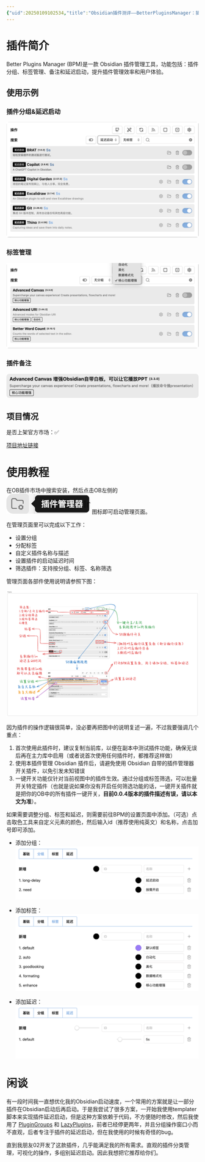 ```yaml
---
{"uid":20250109102534,"title":"Obsidian插件测评——BetterPluginsManager：插件分组、标签管理，插件备注，延迟启动","tags":["obsidian插件"],"description":null,"author":"曲淡歌","draft":false,"editable":false,"modified":20250109112404,"dg-publish":true,"created":"2025-03-08T11:35","updated":"2025-04-15T21:50","dg-path":"Obsidian/Obsidian插件测评/Obsidian插件测评-BetterPluginsManager-插件分组、标签管理，插件备注，延迟启动.md","permalink":"/Obsidian/Obsidian插件测评/Obsidian插件测评-BetterPluginsManager-插件分组、标签管理，插件备注，延迟启动/","dgPassFrontmatter":true,"noteIcon":""}
---
```



# 插件简介

Better Plugins Manager (BPM)是一款 Obsidian 插件管理工具，功能包括：插件分组、标签管理、备注和延迟启动，提升插件管理效率和用户体验。

## 使用示例

### 插件分组&延迟启动

![assets/Pasted image 20250109111415.png](/img/user/105-%E6%9E%81%E5%AE%A2/%E5%86%99%E4%BD%9C%E5%B7%A5%E5%85%B7/Obsidian/assets/Pasted%20image%2020250109111415.png)

### 标签管理

![assets/Pasted image 20250109111841.png](/img/user/105-%E6%9E%81%E5%AE%A2/%E5%86%99%E4%BD%9C%E5%B7%A5%E5%85%B7/Obsidian/assets/Pasted%20image%2020250109111841.png)

### 插件备注

![assets/Pasted image 20250109112029.png](/img/user/105-%E6%9E%81%E5%AE%A2/%E5%86%99%E4%BD%9C%E5%B7%A5%E5%85%B7/Obsidian/assets/Pasted%20image%2020250109112029.png)

## 项目情况

是否上架官方市场：✅️

[项目地址链接](https://github.com/0011000000110010/obsidian-manager)

# 使用教程

在OB插件市场中搜索安装，然后点击OB左侧的 ![assets/Pasted image 20250109113033.png](/img/user/105-%E6%9E%81%E5%AE%A2/%E5%86%99%E4%BD%9C%E5%B7%A5%E5%85%B7/Obsidian/assets/Pasted%20image%2020250109113033.png) 图标即可启动管理页面。

在管理页面里可以完成以下工作：
- 设置分组
- 分配标签
- 自定义插件名称与描述
- 设置插件的启动延迟时间
- 筛选插件：支持按分组、标签、名称筛选

管理页面各部件使用说明请参照下图：

![assets/betterpluginmanager图解.png](/img/user/105-%E6%9E%81%E5%AE%A2/%E5%86%99%E4%BD%9C%E5%B7%A5%E5%85%B7/Obsidian/assets/betterpluginmanager%E5%9B%BE%E8%A7%A3.png)

因为插件的操作逻辑很简单，没必要再把图中的说明复述一遍，不过我要强调几个重点：
1. 首次使用此插件时，建议复制当前库，以便在副本中测试插件功能，确保无误后再在主力库中启用（或者说首次使用任何插件时，都推荐这样做）
2. 使用本插件管理 Obsidian 插件后，请避免使用 Obsidian 自带的插件管理器开关插件，以免引发未知错误
3. 一键开关功能仅针对当前视图中的插件生效。通过分组或标签筛选，可以批量开关特定插件（也就是说如果你没有开启任何筛选功能的话，一键开关插件就是把你的OB中的所有插件一键开关，**目前0.0.4版本的插件描述有误，请以本文为准**）。

如果需要调整分组、标签和延迟，则需要前往BPM的设置页面中添加。（可选）点击取色工具来自定义元素的颜色，然后输入id（推荐使用纯英文）和名称，点击加号即可添加。

- 添加分组：
![assets/Pasted image 20250109132739.png](/img/user/105-%E6%9E%81%E5%AE%A2/%E5%86%99%E4%BD%9C%E5%B7%A5%E5%85%B7/Obsidian/assets/Pasted%20image%2020250109132739.png)

- 添加标签：
![assets/Pasted image 20250109132811.png](/img/user/105-%E6%9E%81%E5%AE%A2/%E5%86%99%E4%BD%9C%E5%B7%A5%E5%85%B7/Obsidian/assets/Pasted%20image%2020250109132811.png)

- 添加延迟：
![assets/Pasted image 20250109132831.png](/img/user/105-%E6%9E%81%E5%AE%A2/%E5%86%99%E4%BD%9C%E5%B7%A5%E5%85%B7/Obsidian/assets/Pasted%20image%2020250109132831.png)

# 闲谈

有一段时间我一直想优化我的Obsidian启动速度，一个常用的方案就是让一部分插件在Obsidian启动后再启动。于是我尝试了很多方案，一开始我使用templater脚本来实现插件延迟启动，但是这种方案依赖于代码，不方便随时修改，然后我使用了 [PluginGroups](https://github.com/Mocca101/obsidian-plugin-groups) 和 [LazyPlugins](https://github.com/alangrainger/obsidian-lazy-plugins)，前者已经停更两年，并且分组操作窗口小而不直观，后者专注于插件的延迟启动，但在我使用的时候有奇怪的bug。

直到我朋友02开发了这款插件，几乎能满足我的所有需求。直观的插件分类管理，可视化的操作，多组别延迟启动。因此我想把它推荐给你们。